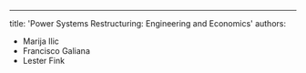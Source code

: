 ---
title: 'Power Systems Restructuring: Engineering and Economics'
authors:
  - Marija Ilic
  - Francisco Galiana
  - Lester Fink
